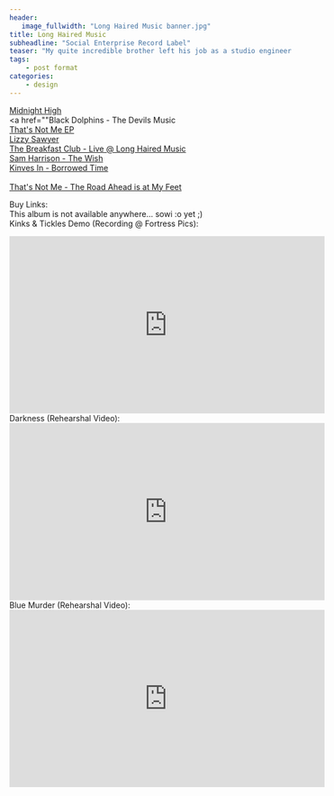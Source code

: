 ```yaml
---
header:
   image_fullwidth: "Long Haired Music banner.jpg"
title: Long Haired Music
subheadline: "Social Enterprise Record Label"
teaser: "My quite incredible brother left his job as a studio engineer in London and spent a year building and running a social enterprise recording studio and record label. In this time, he made some truelly fantastic records, and there are more to come in the future..."
tags:
    - post format
categories:
    - design 
---
```

<!--more-->
 <a href="">Midnight High</a><br>
  <a href=""Black Dolphins - The Devils Music</a><br>
    <a href="">That's Not Me EP</a><br>
  <a href="">Lizzy Sawyer</a><br>
  <a href="">The Breakfast Club - Live @ Long Haired Music</a><br>
  <a href="">Sam Harrison - The Wish</a><br>
  <a href="">Kinves In - Borrowed Time</a><br><br>
   <a href="">That's Not Me - The Road Ahead is at My Feet</a><br>

Buy Links:<br>
This album is not available anywhere... sowi :o yet ;)
<br>
Kinks & Tickles Demo (Recording @ Fortress Pics):<br>
  <iframe width="560" height="315" src="https://www.youtube.com/embed/lDR38hQd1J4" frameborder="0" allowfullscreen></iframe><br>
 Darkness (Rehearshal Video):<br>
  <iframe width="560" height="315" src="https://www.youtube.com/embed/1dDFtZtcXaY" frameborder="0" allowfullscreen></iframe><br>
 Blue Murder (Rehearshal Video):<br>
  <iframe width="560" height="315" src="https://www.youtube.com/embed/4_uAGa85Bjw" frameborder="0" allowfullscreen></iframe><br>
  




